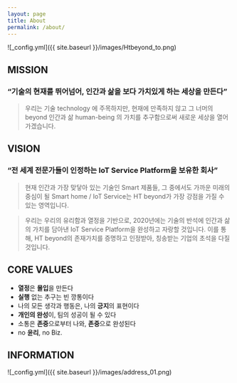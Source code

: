 ```yaml
---
layout: page
title: About
permalink: /about/
---
```



![_config.yml]({{ site.baseurl }}/images/Htbeyond_to.png)

## MISSION

### “기술의 현재를 뛰어넘어, 인간과 삶을 보다 가치있게 하는 세상을 만든다”

> 우리는 기술 technology 에 주목하지만,
> 현재에 만족하지 않고 그 너머의 beyond
> 인간과 삶 human-being 의 가치를 추구함으로써
> 새로운 세상을 열어 가겠습니다.


## VISION

### “전 세계 전문가들이 인정하는 IoT Service Platform을 보유한 회사”

> 현재 인간과 가장 맞닿아 있는 기술인 Smart 제품들, 그 중에서도
> 가까운 미래의 중심이 될 Smart home / IoT Service는
> HT beyond가 가장 강점을 가질 수 있는 영역입니다.

> 우리는 우리의 유리함과 열정을 기반으로,
> 2020년에는 기술의 반석에 인간과 삶의 가치를 담아낸
> IoT Service Platform을 완성하고 자랑할 것입니다. 이를 통해,
> HT beyond의 존재가치를 증명하고 인정받아, 칭송받는 기업의 초석을 다질 것입니다.


## CORE VALUES

* **열정**은 **몰입**을 만든다
* **실행** 없는 추구는 빈 깡통이다
* 나의 모든 생각과 행동은, 나의 **긍지**의 표현이다
* **개인의 완성**이, 팀의 성공이 될 수 있다
* 소통은 **존중**으로부터 나와, **존중**으로 완성된다
* no **윤리**, no Biz.


## INFORMATION
![_config.yml]({{ site.baseurl }}/images/address_01.png)
